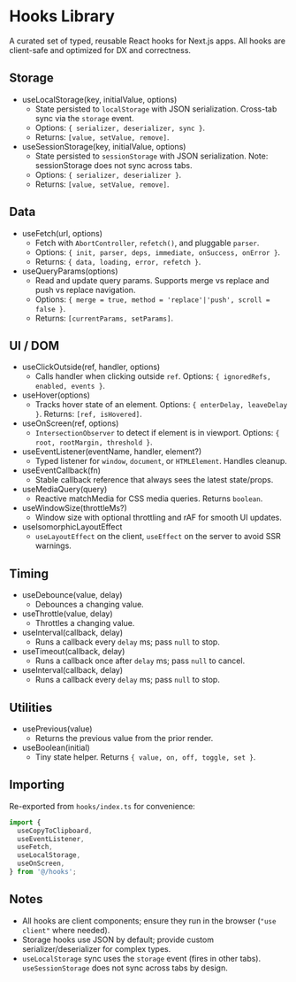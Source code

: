 # Hooks Library

A curated set of typed, reusable React hooks for Next.js apps. All hooks are client-safe and optimized for DX and correctness.

## Storage

- useLocalStorage(key, initialValue, options)
  - State persisted to `localStorage` with JSON serialization. Cross-tab sync via the `storage` event.
  - Options: `{ serializer, deserializer, sync }`.
  - Returns: `[value, setValue, remove]`.
- useSessionStorage(key, initialValue, options)
  - State persisted to `sessionStorage` with JSON serialization. Note: sessionStorage does not sync across tabs.
  - Options: `{ serializer, deserializer }`.
  - Returns: `[value, setValue, remove]`.

## Data

- useFetch(url, options)
  - Fetch with `AbortController`, `refetch()`, and pluggable `parser`.
  - Options: `{ init, parser, deps, immediate, onSuccess, onError }`.
  - Returns: `{ data, loading, error, refetch }`.
- useQueryParams(options)
  - Read and update query params. Supports merge vs replace and push vs replace navigation.
  - Options: `{ merge = true, method = 'replace'|'push', scroll = false }`.
  - Returns: `[currentParams, setParams]`.

## UI / DOM

- useClickOutside(ref, handler, options)
  - Calls handler when clicking outside `ref`. Options: `{ ignoredRefs, enabled, events }`.
- useHover(options)
  - Tracks hover state of an element. Options: `{ enterDelay, leaveDelay }`. Returns: `[ref, isHovered]`.
- useOnScreen(ref, options)
  - `IntersectionObserver` to detect if element is in viewport. Options: `{ root, rootMargin, threshold }`.
- useEventListener(eventName, handler, element?)
  - Typed listener for `window`, `document`, or `HTMLElement`. Handles cleanup.
- useEventCallback(fn)
  - Stable callback reference that always sees the latest state/props.
- useMediaQuery(query)
  - Reactive matchMedia for CSS media queries. Returns `boolean`.
- useWindowSize(throttleMs?)
  - Window size with optional throttling and rAF for smooth UI updates.
- useIsomorphicLayoutEffect
  - `useLayoutEffect` on the client, `useEffect` on the server to avoid SSR warnings.

## Timing

- useDebounce(value, delay)
  - Debounces a changing value.
- useThrottle(value, delay)
  - Throttles a changing value.
- useInterval(callback, delay)
  - Runs a callback every `delay` ms; pass `null` to stop.
- useTimeout(callback, delay)
  - Runs a callback once after `delay` ms; pass `null` to cancel.
 - useInterval(callback, delay)
   - Runs a callback every `delay` ms; pass `null` to stop.

## Utilities

- usePrevious(value)
  - Returns the previous value from the prior render.
- useBoolean(initial)
  - Tiny state helper. Returns `{ value, on, off, toggle, set }`.

## Importing

Re-exported from `hooks/index.ts` for convenience:

```ts
import {
  useCopyToClipboard,
  useEventListener,
  useFetch,
  useLocalStorage,
  useOnScreen,
} from '@/hooks';
```

## Notes

- All hooks are client components; ensure they run in the browser (`"use client"` where needed).
- Storage hooks use JSON by default; provide custom serializer/deserializer for complex types.
- `useLocalStorage` sync uses the `storage` event (fires in other tabs). `useSessionStorage` does not sync across tabs by design.
